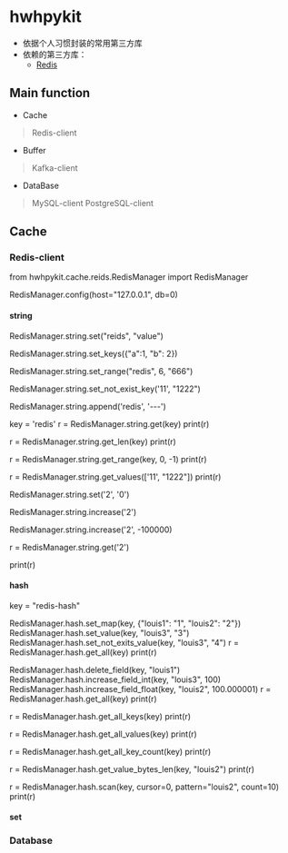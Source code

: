 


# hwhpykit

- 依据个人习惯封装的常用第三方库
- 依赖的第三方库：
  - [Redis](https://github.com/andymccurdy/redis-py) 

## Main function

- Cache
> Redis-client 

- Buffer
> Kafka-client

- DataBase
> MySQL-client
> PostgreSQL-client


## Cache

### Redis-client

from hwhpykit.cache.reids.RedisManager import RedisManager

RedisManager.config(host="127.0.0.1", db=0)


#### string

RedisManager.string.set("reids", "value")

RedisManager.string.set_keys({"a":1, "b": 2})

RedisManager.string.set_range("redis", 6, "666")

RedisManager.string.set_not_exist_key('11', "1222")

RedisManager.string.append('redis', '---')

key = 'redis'
r = RedisManager.string.get(key)
print(r)

r = RedisManager.string.get_len(key)
print(r)

r = RedisManager.string.get_range(key, 0, -1)
print(r)

r = RedisManager.string.get_values(['11', "1222"])
print(r)

RedisManager.string.set('2', '0')

RedisManager.string.increase('2')

RedisManager.string.increase('2', -100000)

r = RedisManager.string.get('2')

print(r)


#### hash

key = "redis-hash"

RedisManager.hash.set_map(key, {"louis1": "1", "louis2": "2"})
RedisManager.hash.set_value(key, "louis3", "3")
RedisManager.hash.set_not_exits_value(key, "louis3", "4")
r = RedisManager.hash.get_all(key)
print(r)

RedisManager.hash.delete_field(key, "louis1")
RedisManager.hash.increase_field_int(key, "louis3", 100)
RedisManager.hash.increase_field_float(key, "louis2", 100.000001)
r = RedisManager.hash.get_all(key)
print(r)

r = RedisManager.hash.get_all_keys(key)
print(r)

r = RedisManager.hash.get_all_values(key)
print(r)

r = RedisManager.hash.get_all_key_count(key)
print(r)

r = RedisManager.hash.get_value_bytes_len(key, "louis2")
print(r)

r = RedisManager.hash.scan(key, cursor=0, pattern="louis2", count=10)
print(r)

#### set




### Database



